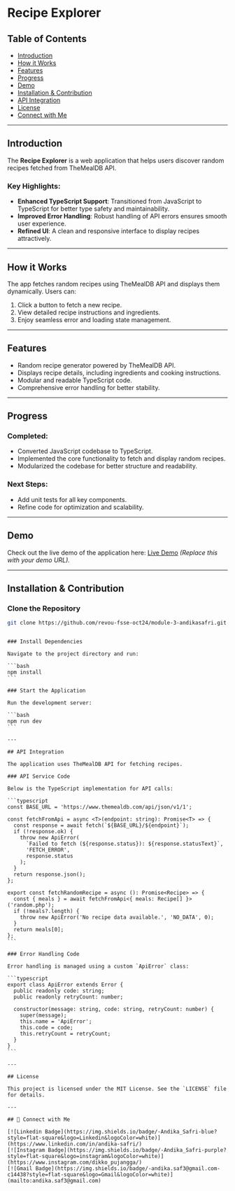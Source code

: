 # Recipe Explorer

## Table of Contents

- [Introduction](#introduction)
- [How it Works](#how-it-works)
- [Features](#features)
- [Progress](#progress)
- [Demo](#demo)
- [Installation & Contribution](#installation--contribution)
- [API Integration](#api-integration)
- [License](#License)
- [Connect with Me](#connect-with-me)

---

## Introduction

The **Recipe Explorer** is a web application that helps users discover random recipes fetched from TheMealDB API.

### Key Highlights:

- **Enhanced TypeScript Support**: Transitioned from JavaScript to TypeScript for better type safety and maintainability.
- **Improved Error Handling**: Robust handling of API errors ensures smooth user experience.
- **Refined UI**: A clean and responsive interface to display recipes attractively.

---

## How it Works

The app fetches random recipes using TheMealDB API and displays them dynamically. Users can:

1. Click a button to fetch a new recipe.
2. View detailed recipe instructions and ingredients.
3. Enjoy seamless error and loading state management.

---

## Features

- Random recipe generator powered by TheMealDB API.
- Displays recipe details, including ingredients and cooking instructions.
- Modular and readable TypeScript code.
- Comprehensive error handling for better stability.

---

## Progress

### Completed:

- Converted JavaScript codebase to TypeScript.
- Implemented the core functionality to fetch and display random recipes.
- Modularized the codebase for better structure and readability.

### Next Steps:

- Add unit tests for all key components.
- Refine code for optimization and scalability.

---

## Demo

Check out the live demo of the application here: [Live Demo](#) _(Replace this with your demo URL)._

---

## Installation & Contribution

### Clone the Repository

```bash
git clone https://github.com/revou-fsse-oct24/module-3-andikasafri.git
```

````

### Install Dependencies

Navigate to the project directory and run:

```bash
npm install
```

### Start the Application

Run the development server:

```bash
npm run dev
```

---

## API Integration

The application uses TheMealDB API for fetching recipes.

### API Service Code

Below is the TypeScript implementation for API calls:

```typescript
const BASE_URL = 'https://www.themealdb.com/api/json/v1/1';

const fetchFromApi = async <T>(endpoint: string): Promise<T> => {
  const response = await fetch(`${BASE_URL}/${endpoint}`);
  if (!response.ok) {
    throw new ApiError(
      `Failed to fetch (${response.status}): ${response.statusText}`,
      'FETCH_ERROR',
      response.status
    );
  }
  return response.json();
};

export const fetchRandomRecipe = async (): Promise<Recipe> => {
  const { meals } = await fetchFromApi<{ meals: Recipe[] }>('random.php');
  if (!meals?.length) {
    throw new ApiError('No recipe data available.', 'NO_DATA', 0);
  }
  return meals[0];
};
```

### Error Handling Code

Error handling is managed using a custom `ApiError` class:

```typescript
export class ApiError extends Error {
  public readonly code: string;
  public readonly retryCount: number;

  constructor(message: string, code: string, retryCount: number) {
    super(message);
    this.name = 'ApiError';
    this.code = code;
    this.retryCount = retryCount;
  }
}
```

---

## License

This project is licensed under the MIT License. See the `LICENSE` file for details.

---

## 📧 Connect with Me

[![Linkedin Badge](https://img.shields.io/badge/-Andika_Safri-blue?style=flat-square&logo=Linkedin&logoColor=white)](https://www.linkedin.com/in/andika-safri/)
[![Instagram Badge](https://img.shields.io/badge/-Andika_Safri-purple?style=flat-square&logo=instagram&logoColor=white)](https://www.instagram.com/dikko_pujangga/)
[![Gmail Badge](https://img.shields.io/badge/-andika.saf3@gmail.com-c14438?style=flat-square&logo=Gmail&logoColor=white)](mailto:andika.saf3@gmail.com)
````

